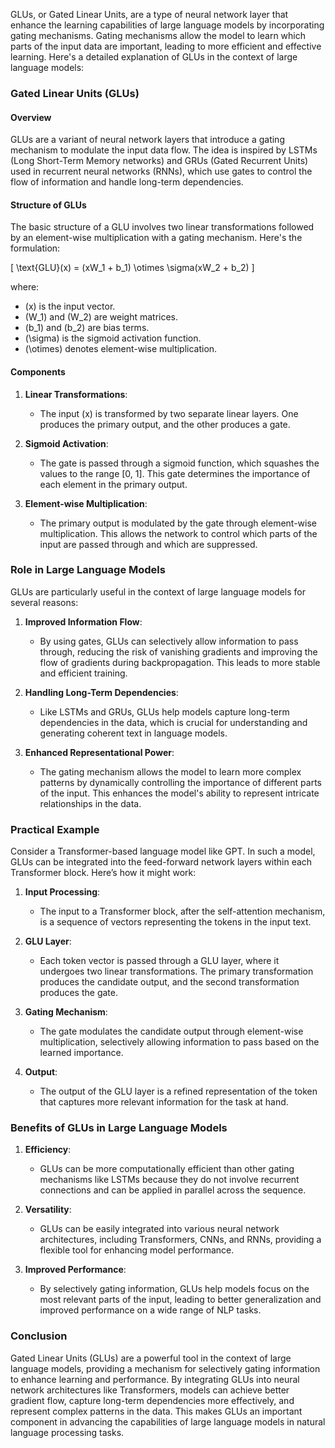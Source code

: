 GLUs, or Gated Linear Units, are a type of neural network layer that enhance the learning capabilities of large language models by incorporating gating mechanisms. Gating mechanisms allow the model to learn which parts of the input data are important, leading to more efficient and effective learning. Here's a detailed explanation of GLUs in the context of large language models:

### Gated Linear Units (GLUs)

#### Overview

GLUs are a variant of neural network layers that introduce a gating mechanism to modulate the input data flow. The idea is inspired by LSTMs (Long Short-Term Memory networks) and GRUs (Gated Recurrent Units) used in recurrent neural networks (RNNs), which use gates to control the flow of information and handle long-term dependencies.

#### Structure of GLUs

The basic structure of a GLU involves two linear transformations followed by an element-wise multiplication with a gating mechanism. Here's the formulation:

\[ \text{GLU}(x) = (xW_1 + b_1) \otimes \sigma(xW_2 + b_2) \]

where:
- \(x\) is the input vector.
- \(W_1\) and \(W_2\) are weight matrices.
- \(b_1\) and \(b_2\) are bias terms.
- \(\sigma\) is the sigmoid activation function.
- \(\otimes\) denotes element-wise multiplication.

#### Components

1. **Linear Transformations**:
   - The input \(x\) is transformed by two separate linear layers. One produces the primary output, and the other produces a gate.

2. **Sigmoid Activation**:
   - The gate is passed through a sigmoid function, which squashes the values to the range [0, 1]. This gate determines the importance of each element in the primary output.

3. **Element-wise Multiplication**:
   - The primary output is modulated by the gate through element-wise multiplication. This allows the network to control which parts of the input are passed through and which are suppressed.

### Role in Large Language Models

GLUs are particularly useful in the context of large language models for several reasons:

1. **Improved Information Flow**:
   - By using gates, GLUs can selectively allow information to pass through, reducing the risk of vanishing gradients and improving the flow of gradients during backpropagation. This leads to more stable and efficient training.

2. **Handling Long-Term Dependencies**:
   - Like LSTMs and GRUs, GLUs help models capture long-term dependencies in the data, which is crucial for understanding and generating coherent text in language models.

3. **Enhanced Representational Power**:
   - The gating mechanism allows the model to learn more complex patterns by dynamically controlling the importance of different parts of the input. This enhances the model's ability to represent intricate relationships in the data.

### Practical Example

Consider a Transformer-based language model like GPT. In such a model, GLUs can be integrated into the feed-forward network layers within each Transformer block. Here’s how it might work:

1. **Input Processing**:
   - The input to a Transformer block, after the self-attention mechanism, is a sequence of vectors representing the tokens in the input text.

2. **GLU Layer**:
   - Each token vector is passed through a GLU layer, where it undergoes two linear transformations. The primary transformation produces the candidate output, and the second transformation produces the gate.

3. **Gating Mechanism**:
   - The gate modulates the candidate output through element-wise multiplication, selectively allowing information to pass based on the learned importance.

4. **Output**:
   - The output of the GLU layer is a refined representation of the token that captures more relevant information for the task at hand.

### Benefits of GLUs in Large Language Models

1. **Efficiency**:
   - GLUs can be more computationally efficient than other gating mechanisms like LSTMs because they do not involve recurrent connections and can be applied in parallel across the sequence.

2. **Versatility**:
   - GLUs can be easily integrated into various neural network architectures, including Transformers, CNNs, and RNNs, providing a flexible tool for enhancing model performance.

3. **Improved Performance**:
   - By selectively gating information, GLUs help models focus on the most relevant parts of the input, leading to better generalization and improved performance on a wide range of NLP tasks.

### Conclusion

Gated Linear Units (GLUs) are a powerful tool in the context of large language models, providing a mechanism for selectively gating information to enhance learning and performance. By integrating GLUs into neural network architectures like Transformers, models can achieve better gradient flow, capture long-term dependencies more effectively, and represent complex patterns in the data. This makes GLUs an important component in advancing the capabilities of large language models in natural language processing tasks.
